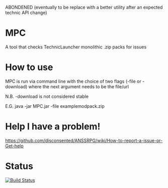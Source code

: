 ABONDENED (eventually to be replace with a better utility after an expected technic API change)

# MPC
A tool that checks TechnicLauncher monolithic .zip packs for issues

# How to use
MPC is run via command line with the choice of two flags (-file or -download) where the next argument needs to be the file/url

N.B. -download is not considered stable

E.G. java -jar MPC.jar -file examplemodpack.zip

# Help I have a problem!
https://github.com/disconsented/ANSSRPG/wiki/How-to-report-a-issue-or-Get-help

# Status
[![Build Status](https://travis-ci.org/disconsented/MPC.svg?branch=master)](https://travis-ci.org/disconsented/MPC)
